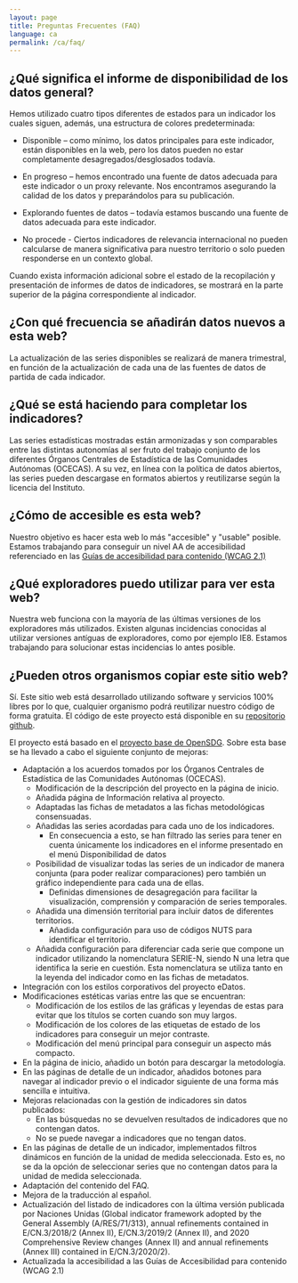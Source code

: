 ```yaml
---
layout: page
title: Preguntas Frecuentes (FAQ)
language: ca
permalink: /ca/faq/
---
```


## ¿Qué significa el informe de disponibilidad de los datos general?
<p class="justified-text">
    Hemos utilizado cuatro tipos diferentes de estados para un indicador los cuales siguen, además, una estructura de colores predeterminada:
</p>

* <p class="justified-text"><span class="faq-box status complete">Disponible</span> – como mínimo, los datos principales para este indicador, están disponibles en la web, pero los datos pueden no estar completamente desagregados/desglosados todavía.</p>
* <p class="justified-text"><span class="faq-box status inprogress">En progreso</span> – hemos encontrado una fuente de datos adecuada para este indicador o un proxy relevante. Nos encontramos asegurando la calidad de los datos y preparándolos para su publicación.</p>
* <p class="justified-text"><span class="faq-box status notstarted">Explorando fuentes de datos</span> – todavía estamos buscando una fuente de datos adecuada para este indicador.</p>
* <p class="justified-text"><span class="faq-box status notapplicable">No procede</span> - Ciertos indicadores de relevancia internacional no pueden calcularse de manera significativa para nuestro territorio o solo pueden responderse en un contexto global.</p>

<p class="justified-text">Cuando exista información adicional sobre el estado de la recopilación y presentación de informes de datos de indicadores, se mostrará en la parte superior de la página correspondiente al indicador.</p>

## ¿Con qué frecuencia se añadirán datos nuevos a esta web?
<p class="justified-text">La actualización de las series disponibles se realizará de manera trimestral, en función de la actualización de cada una de las fuentes de datos de partida de cada indicador.</p>

## ¿Qué se está haciendo para completar los indicadores?
<p class="justified-text">Las series estadísticas mostradas están armonizadas y son comparables entre las distintas autonomías al ser fruto del trabajo conjunto de los diferentes Órganos Centrales de Estadística de las Comunidades Autónomas (OCECAS). A su vez, en línea con la política de datos abiertos, las series pueden descargase en formatos abiertos y reutilizarse según la licencia del Instituto.</p>


## ¿Cómo de accesible es esta web?
<p class="justified-text">Nuestro objetivo es hacer esta web lo más "accesible" y "usable" posible. Estamos trabajando para conseguir un nivel AA de accesibilidad referenciado en las <a href="https://administracionelectronica.gob.es/pae_Home/pae_Estrategias/pae_Accesibilidad/pae_normativa/pae_eInclusion_Normas_Accesibilidad.html#.X8Uki7MWWUk">Guías de accesibilidad para contenido (WCAG 2.1)</a></p>

## ¿Qué exploradores puedo utilizar para ver esta web?
<p class="justified-text">Nuestra web funciona con la mayoría de las últimas versiones de los exploradores más utilizados. Existen algunas incidencias conocidas al utilizar versiones antíguas de exploradores, como por ejemplo IE8. Estamos trabajando para solucionar estas incidencias lo antes posible.</p>

## ¿Pueden otros organismos copiar este sitio web?

Sí. Este sitio web está desarrollado utilizando software y servicios 100% libres por lo que, cualquier organismo podrá reutilizar nuestro código de forma gratuita. El código de este proyecto está disponible en su [repositorio github](https://github.com/eDatos/opensdg). 

El proyecto está basado en el [proyecto base de OpenSDG](https://github.com/open-sdg/open-sdg). Sobre esta base se ha llevado a cabo el siguiente conjunto de mejoras: 

* Adaptación a los acuerdos tomados por los Órganos Centrales de Estadística de las Comunidades Autónomas (OCECAS). 
  * Modificación de la descripción del proyecto en la página de inicio.
  * Añadida página de Información relativa al proyecto.
  * Adaptadas las fichas de metadatos a las fichas metodológicas consensuadas.
  * Añadidas las series acordadas para cada uno de los indicadores.
    * En consecuencia a esto, se han filtrado las series para tener en cuenta únicamente los indicadores en el informe presentado en el menú Disponibilidad de datos
  * Posibilidad de visualizar todas las series de un indicador de manera conjunta (para poder realizar comparaciones) pero también un gráfico independiente para cada una de ellas. 
	* Definidas dimensiones de desagregación para facilitar la visualización, comprensión y comparación de series temporales.
  * Añadida una dimensión territorial para incluir datos de diferentes territorios.
    * Añadida configuración para uso de códigos NUTS para identificar el territorio.
  * Añadida configuración para diferenciar cada serie que compone un indicador utilizando la nomenclatura SERIE-N, siendo N una letra que identifica la serie en cuestión. Esta nomenclatura se utiliza tanto en la leyenda del indicador como en las fichas de metadatos.
* Integración con los estilos corporativos del proyecto eDatos. 
* Modificaciones estéticas varias entre las que se encuentran: 
  * Modificación de los estilos de las gráficas y leyendas de estas para evitar que los títulos se corten cuando son muy largos. 
  * Modificación de los colores de las etiquetas de estado de los indicadores para conseguir un mejor contraste. 
  * Modificación del menú principal para conseguir un aspecto más compacto. 
* En la página de inicio, añadido un botón para descargar la metodología. 
* En las páginas de detalle de un indicador, añadidos botones para navegar al indicador previo o el indicador siguiente de una forma más sencilla e intuitiva. 
* Mejoras relacionadas con la gestión de indicadores sin datos publicados: 
  * En las búsquedas no se devuelven resultados de indicadores que no contengan datos. 
  * No se puede navegar a indicadores que no tengan datos. 
* En las páginas de detalle de un indicador, implementados filtros dinámicos en función de la unidad de medida seleccionada. Esto es, no se da la opción de seleccionar series que no contengan datos para la unidad de medida seleccionada.
* Adaptación del contenido del FAQ. 
* Mejora de la traducción al español. 
* Actualización del listado de indicadores con la última versión publicada por Naciones Unidas (Global indicator framework adopted by the General Assembly (A/RES/71/313), annual refinements contained in E/CN.3/2018/2 (Annex II), E/CN.3/2019/2 (Annex II), and 2020 Comprehensive Review changes (Annex II) and annual refinements (Annex III) contained in E/CN.3/2020/2).
* Actualizada la accesibilidad a las Guías de Accesibilidad para contenido (WCAG 2.1)
